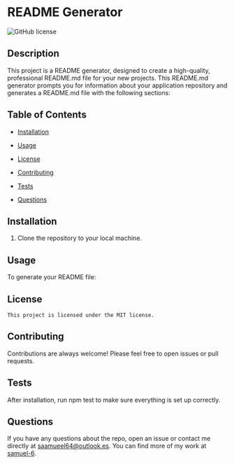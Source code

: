 # README Generator
  ![GitHub license](https://img.shields.io/badge/license-MIT-blue.svg)

## Description 
This project is a README generator, designed to create a high-quality, professional README.md file for your new projects. This README.md generator prompts you for information about your application repository and generates a README.md file with the following sections:

## Table of Contents 
* [Installation](#installation)
* [Usage](#usage)

* [License](#license)

* [Contributing](#contributing)
* [Tests](#tests)
* [Questions](#questions)

## Installation
1. Clone the repository to your local machine.

## Usage 
To generate your README file:

## License

    This project is licensed under the MIT license.

## Contributing
Contributions are always welcome! Please feel free to open issues or pull requests.

## Tests
After installation, run npm test to make sure everything is set up correctly.

## Questions
If you have any questions about the repo, open an issue or contact me directly at saamueel64@outlook.es. You can find more of my work at [samuel-6](https://github.com/samuel-6/).